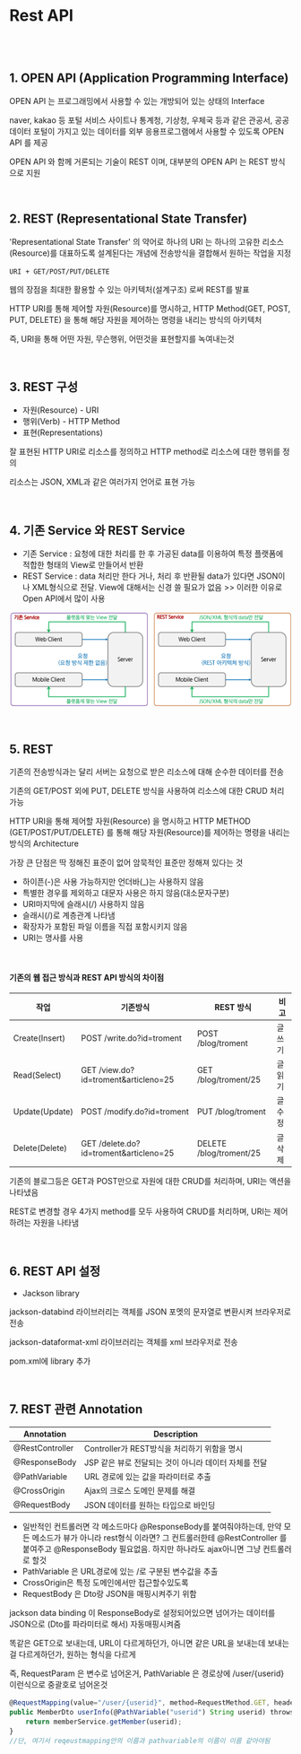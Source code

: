 # Rest API

<br>

<br>

## 1. OPEN API (Application Programming Interface)

OPEN API 는 프로그래밍에서 사용할 수 있는 개방되어 있는 상태의 Interface

naver, kakao 등 포털 서비스 사이트나 통계청, 기상청, 우체국 등과 같은 관공서, 공공데이터 포털이 가지고 있는 데이터를 외부 응용프로그램에서 사용할 수 있도록 OPEN API 를 제공

OPEN API 와 함께 거론되는 기술이 REST 이며, 대부분의 OPEN API 는 REST 방식으로 지원

<br>

## 2. REST (Representational State Transfer)

'Representational State Transfer' 의 약어로 하나의 URI 는 하나의 고유한 리소스 (Resource)를 대표하도록 설계된다는 개념에 전송방식을 결합해서 원하는 작업을 지정

`URI + GET/POST/PUT/DELETE`

웹의 장점을 최대한 활용할 수 있는 아키텍처(설계구조) 로써 REST를 발표

HTTP URI를 통해 제어할 자원(Resource)를 명시하고, HTTP Method(GET, POST, PUT, DELETE) 을 통해 해당 자원을 제어하는 명령을 내리는 방식의 아키텍처

즉, URI을 통해 어떤 자원, 무슨행위, 어떤것을 표현할지를 녹여내는것

<br>

## 3. REST 구성

- 자원(Resource) - URI
- 행위(Verb) - HTTP Method
- 표현(Representations)

잘 표현된 HTTP URI로 리소스를 정의하고 HTTP method로 리소스에 대한 행위를 정의

리소스는 JSON, XML과 같은 여러가지 언어로 표현 가능

<br>

## 4. 기존 Service 와 REST Service

- 기존 Service : 요청에 대한 처리를 한 후 가공된 data를 이용하여 특정 플랫폼에 적합한 형태의 View로 만들어서 반환
- REST Service : data 처리만 한다 거나, 처리 후 반환될 data가 있다면 JSON이나 XML형식으로 전달. View에 대해서는 신경 쓸 필요가 없음 >> 이러한 이유로 Open API에서 많이 사용

![img](../img/restvsorigin.png)

<br>

## 5. REST

기존의 전송방식과는 달리 서버는 요청으로 받은 리소스에 대해 순수한 데이터를 전송

기존의 GET/POST 외에 PUT, DELETE 방식을 사용하여 리소스에 대한 CRUD 처리 가능

HTTP URI을 통해 제어할 자원(Resource) 을 명시하고 HTTP METHOD (GET/POST/PUT/DELETE) 를 통해 해당 자원(Resource)를 제어하는 명령을 내리는 방식의 Architecture

가장 큰 단점은 딱 정해진 표준이 없어 암묵적인 표준만 정해져 있다는 것

- 하이픈(-)은 사용 가능하지만 언더바(\_)는 사용하지 않음
- 특별한 경우를 제외하고 대문자 사용은 하지 않음(대소문자구분)
- URI마지막에 슬래시(/) 사용하지 않음
- 슬래시(/)로 계층관계 나타냄
- 확장자가 포함된 파일 이름을 직접 포함시키지 않음
- URI는 명사를 사용

<br>

#### 기존의 웹 접근 방식과 REST API 방식의 차이점

| 작업           | 기존방식                               | REST 방식               | 비고   |
| -------------- | -------------------------------------- | ----------------------- | ------ |
| Create(Insert) | POST /write.do?id=troment              | POST /blog/troment      | 글쓰기 |
| Read(Select)   | GET /view.do?id=troment&articleno=25   | GET /blog/troment/25    | 글읽기 |
| Update(Update) | POST /modify.do?id=troment             | PUT /blog/troment       | 글수정 |
| Delete(Delete) | GET /delete.do?id=troment&articleno=25 | DELETE /blog/troment/25 | 글삭제 |

기존의 블로그등은 GET과 POST만으로 자원에 대한 CRUD를 처리하며, URI는 액션을 나타냈음

REST로 변경할 경우 4가지 method를 모두 사용하여 CRUD를 처리하며, URI는 제어하려는 자원을 나타냄

<br>

## 6. REST API 설정

- Jackson library

jackson-databind 라이브러리는 객체를 JSON 포멧의 문자열로 변환시켜 브라우저로 전송

jackson-dataformat-xml 라이브러리는 객체를 xml 브라우저로 전송

pom.xml에 library 추가

<br>

## 7. REST 관련 Annotation

| Annotation      | Description                                           |
| --------------- | ----------------------------------------------------- |
| @RestController | Controller가 REST방식을 처리하기 위함을 명시          |
| @ResponseBody   | JSP 같은 뷰로 전달되는 것이 아니라 데이터 자체를 전달 |
| @PathVariable   | URL 경로에 있는 값을 파라미터로 추출                  |
| @CrossOrigin    | Ajax의 크로스 도메인 문제를 해결                      |
| @RequestBody    | JSON 데이터를 원하는 타입으로 바인딩                  |

- 일반적인 컨트롤러면 각 메소드마다 @ResponseBody를 붙여줘야하는데, 만약 모든 메소드가 뷰가 아니라 rest형식 이라면? 그 컨트롤러한테 @RestController 를 붙여주고 @ResponseBody 필요없음. 하지만 하나라도 ajax아니면 그냥 컨트롤러로 할것
- PathVariable 은 URL경로에 있는 /로 구분된 변수값을 추출
- CrossOrigin은 특정 도메인에서만 접근할수있도록
- RequestBody 은 Dto랑 JSON을 매핑시켜주기 위함

jackson data binding 이 ResponseBody로 설정되어있으면 넘어가는 데이터를 JSON으로 (Dto를 파라미터로 해서) 자동매핑시켜줌

똑같은 GET으로 보내는데, URL이 다르게하던가, 아니면 같은 URL을 보내는데 보내는걸 다르게하던가, 원하는 형식을 다르게

즉, RequestParam 은 변수로 넘어온거, PathVariable 은 경로상에 /user/{userid} 이런식으로 중괄호로 넘어온것

```jsx
@RequestMapping(value="/user/{userid}", method=RequestMethod.GET, header={"Content-type=application/json"})
public MemberDto userInfo(@PathVariable("userid") String userid) throws Exception{
	return memberService.getMember(userid);
}
//단, 여기서 reqeustmapping안의 이름과 pathvariable의 이름이 이름 같아야됨
```
